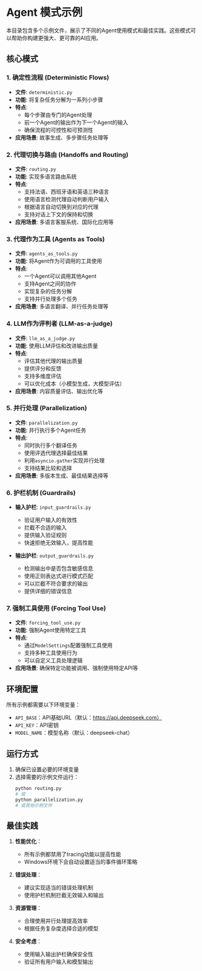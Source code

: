 # Agent 模式示例

本目录包含多个示例文件，展示了不同的Agent使用模式和最佳实践。这些模式可以帮助你构建更强大、更可靠的AI应用。

## 核心模式

### 1. 确定性流程 (Deterministic Flows)
- **文件**: `deterministic.py`
- **功能**: 将复杂任务分解为一系列小步骤
- **特点**:
  - 每个步骤由专门的Agent处理
  - 前一个Agent的输出作为下一个Agent的输入
  - 确保流程的可控性和可预测性
- **应用场景**: 故事生成、多步骤任务处理等

### 2. 代理切换与路由 (Handoffs and Routing)
- **文件**: `routing.py`
- **功能**: 实现多语言路由系统
- **特点**:
  - 支持法语、西班牙语和英语三种语言
  - 使用语言检测代理自动判断用户输入
  - 根据语言自动切换到对应的代理
  - 支持对话上下文的保持和切换
- **应用场景**: 多语言客服系统、国际化应用等

### 3. 代理作为工具 (Agents as Tools)
- **文件**: `agents_as_tools.py`
- **功能**: 将Agent作为可调用的工具使用
- **特点**:
  - 一个Agent可以调用其他Agent
  - 支持Agent之间的协作
  - 实现复杂的任务分解
  - 支持并行处理多个任务
- **应用场景**: 多语言翻译、并行任务处理等

### 4. LLM作为评判者 (LLM-as-a-judge)
- **文件**: `llm_as_a_judge.py`
- **功能**: 使用LLM评估和改进输出质量
- **特点**:
  - 评估其他代理的输出质量
  - 提供评分和反馈
  - 支持多维度评估
  - 可以优化成本（小模型生成，大模型评估）
- **应用场景**: 内容质量评估、输出优化等

### 5. 并行处理 (Parallelization)
- **文件**: `parallelization.py`
- **功能**: 并行执行多个Agent任务
- **特点**:
  - 同时执行多个翻译任务
  - 使用评选代理选择最佳结果
  - 利用`asyncio.gather`实现并行处理
  - 支持结果比较和选择
- **应用场景**: 多版本生成、最佳结果选择等

### 6. 护栏机制 (Guardrails)
- **输入护栏**: `input_guardrails.py`
  - 验证用户输入的有效性
  - 拦截不合适的输入
  - 提供输入验证规则
  - 快速拒绝无效输入，提高性能

- **输出护栏**: `output_guardrails.py`
  - 检测输出中是否包含敏感信息
  - 使用正则表达式进行模式匹配
  - 可以拦截不符合要求的输出
  - 提供详细的错误信息

### 7. 强制工具使用 (Forcing Tool Use)
- **文件**: `forcing_tool_use.py`
- **功能**: 强制Agent使用特定工具
- **特点**:
  - 通过`ModelSettings`配置强制工具使用
  - 支持多种工具使用行为
  - 可以自定义工具处理逻辑
- **应用场景**: 确保特定功能被调用、强制使用特定API等

## 环境配置

所有示例都需要以下环境变量：
- `API_BASE`：API基础URL（默认：https://api.deepseek.com）
- `API_KEY`：API密钥
- `MODEL_NAME`：模型名称（默认：deepseek-chat）

## 运行方式

1. 确保已设置必要的环境变量
2. 选择需要的示例文件运行：
   ```bash
   python routing.py
   # 或
   python parallelization.py
   # 或其他示例文件
   ```

## 最佳实践

1. **性能优化**：
   - 所有示例都禁用了tracing功能以提高性能
   - Windows环境下会自动设置适当的事件循环策略

2. **错误处理**：
   - 建议实现适当的错误处理机制
   - 使用护栏机制拦截无效输入和输出

3. **资源管理**：
   - 合理使用并行处理提高效率
   - 根据任务复杂度选择合适的模型

4. **安全考虑**：
   - 使用输入输出护栏确保安全性
   - 验证所有用户输入和模型输出
